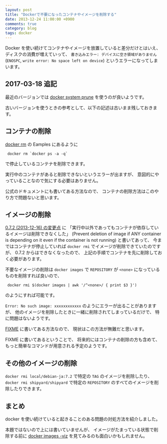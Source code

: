 ```yaml
---
layout: post
title: "Dockerで不要になったコンテナやイメージを削除する"
date: 2013-12-24 11:00:00 +0900
comments: true
category: blog
tags: docker
---
```

Docker を使い続けてコンテナやイメージを放置していると差分だけとはいえ、
ディスクの消費が増えていって、
`書き込みエラー: デバイスに空き領域がありません`
(`ENOSPC`, `write error: No space left on device`)
というエラーになってしまいます。

<!--more-->

## 2017-03-18 追記

最近のバージョンでは
[docker system prune](https://docs.docker.com/engine/reference/commandline/system_prune/)
を使うのが良いようです。

古いバージョンを使うときの参考として、以下の記述は古いまま残しておきます。

## コンテナの削除

[docker rm](http://docs.docker.io/en/latest/commandline/cli/#rm)
の Eamples にあるように

```console
 docker rm `docker ps -a -q`
```

で停止しているコンテナを削除できます。

実行中のコンテナがあると削除できないというエラーが出ますが、
意図的にやっていることなので気にする必要はありません。

公式のドキュメントにも書いてある方法なので、
コンテナの削除方法はこのやり方で問題ないと思います。

## イメージの削除

[0.7.2 (2013-12-16) の変更点](https://github.com/dotcloud/docker/blob/e960152a1e9064d8c2ae57b9ab2a33d9b27276b9/CHANGELOG.md#072-2013-12-16)
に
「実行中以外であってもコンテナが依存しているイメージは削除できなくした」
(Prevent deletion of image if ANY container is depending on it even if the container is not running)
と書いてあって、
今まではコンテナが停止していれば
`docker rmi` でイメージが削除できていたのですが、
0.7.2 からはできなくなったので、
上記の手順でコンテナを先に削除しておく必要があります。

不要なイメージの削除は
`docker images` で `REPOSITORY` が
`<none>` になっているものを削除すれば良いので、

```console
 docker rmi $(docker images | awk '/^<none>/ { print $3 }')
```

のようにすれば可能です。

`Error: No such image: xxxxxxxxxxxx`
のようにエラーが出ることがありますが、
他のイメージを削除したときに一緒に削除されてしまっているだけで、
特に問題はないようです。

[FIXME](https://github.com/dotcloud/docker/blob/a665517151911866285e5a72164c5f2d2f31ba65/FIXME)
に書いてある方法なので、
現状はこの方法が無難だと思います。

FIXME に書いてあるということで、
将来的にはコンテナの削除の方も含めて、
もっと簡単なコマンドが用意される予定のようです。

## その他のイメージの削除

`docker rmi local/debian-ja:7.2` で特定の `TAG` のイメージを削除したり、
`docker rmi shipyard/shipyard` で特定の `REPOSITORY` のすべてのイメージを削除したりできます。

## まとめ

docker を使い続けていると起きることのある問題の対処方法を紹介しました。

本題ではないので上には書いていませんが、
イメージがたまっている状態で削除する前に
[docker images -viz](http://docs.docker.io/en/latest/commandline/cli/#displaying-images-visually)
を見てみるのも面白いかもしれません。
